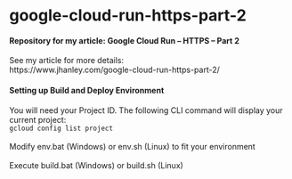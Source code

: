 # google-cloud-run-https-part-2
<h4>Repository for my article: Google Cloud Run – HTTPS – Part 2</h4>
See my article for more details:<br />
https://www.jhanley.com/google-cloud-run-https-part-2/

<h4>Setting up Build and Deploy Environment</h4>
You will need your Project ID. The following CLI command will display your current project:<br />
<code>gcloud config list project</code><br />
<br />
Modify env.bat (Windows) or env.sh (Linux) to fit your environment<br />
<br />
Execute build.bat (Windows) or build.sh (Linux)<br />
<br />
<!--
<p><a href="https://console.cloud.google.com/cloudshell/editor?shellonly=true&cloudshell_image=gcr.io/cloudrun/button&cloudshell_git_repo=https://github.com/jhanley-com/google-cloud-run-https-part-2.git" target="_blank"><img src="https://storage.googleapis.com/public.jhanley.com/run_on_google_cloud.png" alt="Run on Google Cloud"></a></p>
-->
